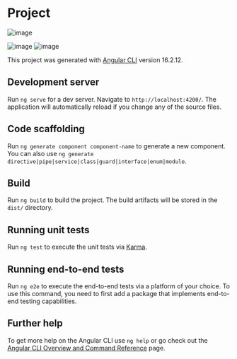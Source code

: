 # Project
![image](https://github.com/Anzori-PR/eCommerce/assets/113595336/20bc9786-b106-47b3-95d1-95e471cae5b8)

![image](https://github.com/Anzori-PR/eCommerce/assets/113595336/881f67ea-f04c-4bd0-8c27-a54abb4f50d8)
![image](https://github.com/Anzori-PR/eCommerce/assets/113595336/75c7f34e-b87e-493d-bd94-be28a134849f)




This project was generated with [Angular CLI](https://github.com/angular/angular-cli) version 16.2.12.

## Development server

Run `ng serve` for a dev server. Navigate to `http://localhost:4200/`. The application will automatically reload if you change any of the source files.

## Code scaffolding

Run `ng generate component component-name` to generate a new component. You can also use `ng generate directive|pipe|service|class|guard|interface|enum|module`.

## Build

Run `ng build` to build the project. The build artifacts will be stored in the `dist/` directory.

## Running unit tests

Run `ng test` to execute the unit tests via [Karma](https://karma-runner.github.io).

## Running end-to-end tests

Run `ng e2e` to execute the end-to-end tests via a platform of your choice. To use this command, you need to first add a package that implements end-to-end testing capabilities.

## Further help

To get more help on the Angular CLI use `ng help` or go check out the [Angular CLI Overview and Command Reference](https://angular.io/cli) page.
